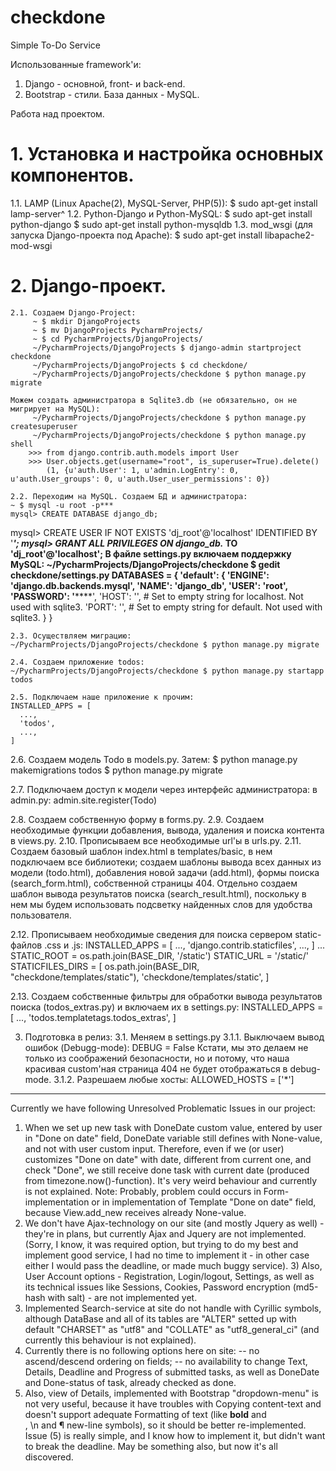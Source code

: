 # checkdone
Simple To-Do Service

Использованные framework'и:
1) Django - основной, front- и back-end. 
2) Bootstrap - стили.
База данных - MySQL.

Работа над проектом.
# 1. Установка и настройка основных компонентов.
1.1. LAMP (Linux Apache(2), MySQL-Server, PHP(5)):
$ sudo apt-get install lamp-server^
1.2. Python-Django и Python-MySQL:
$ sudo apt-get install python-django
$ sudo apt-get install python-mysqldb
1.3. mod_wsgi (для запуска Django-проекта под Apache):
$ sudo apt-get install libapache2-mod-wsgi

# 2. Django-проект.
	2.1. Создаем Django-Project:
		 ~ $ mkdir DjangoProjects
		 ~ $ mv DjangoProjects PycharmProjects/
		 ~ $ cd PycharmProjects/DjangoProjects/
		 ~/PycharmProjects/DjangoProjects $ django-admin startproject checkdone
		 ~/PycharmProjects/DjangoProjects $ cd checkdone/
		 ~/PycharmProjects/DjangoProjects/checkdone $ python manage.py migrate
	
	Можем создать администратора в Sqlite3.db (не обязательно, он не мигрирует на MySQL):
		 ~/PycharmProjects/DjangoProjects/checkdone $ python manage.py createsuperuser
		 ~/PycharmProjects/DjangoProjects/checkdone $ python manage.py shell
		>>> from django.contrib.auth.models import User
		>>> User.objects.get(username="root", is_superuser=True).delete()
			(1, {u'auth.User': 1, u'admin.LogEntry': 0, u'auth.User_groups': 0, u'auth.User_user_permissions': 0})

	2.2. Переходим на MySQL. Создаем БД и администратора:
	~ $ mysql -u root -p***
	mysql> CREATE DATABASE django_db;
  mysql> CREATE USER IF NOT EXISTS 'dj_root'@'localhost' IDENTIFIED BY '***';
  mysql> GRANT ALL PRIVILEGES ON django_db.* TO 'dj_root'@'localhost';
  В файле settings.py включаем поддержку MySQL:
			 ~/PycharmProjects/DjangoProjects/checkdone $ gedit  checkdone/settings.py
			DATABASES = {
			    'default': {
			        'ENGINE': 'django.db.backends.mysql',
			        'NAME': 'django_db',
			        'USER': 'root',
			        'PASSWORD': '******',
			        'HOST': '',	# Set to empty string for localhost. Not used with sqlite3.
			        'PORT': '',	# Set to empty string for default. Not used with sqlite3.
			    }
			}
	
	2.3. Осуществляем миграцию:
	~/PycharmProjects/DjangoProjects/checkdone $ python manage.py migrate
	
	2.4. Создаем приложение todos:
    ~/PycharmProjects/DjangoProjects/checkdone $ python manage.py startapp todos
    
	2.5. Подключаем наше приложение к прочим:
  	INSTALLED_APPS = [
      ...,
      'todos',
      ...,
    ]
    
  2.6. Создаем модель Todo в models.py. Затем:
  $ python manage.py makemigrations todos
  $ python manage.py migrate
  
  2.7. Подключаем доступ к модели через интерфейс администратора:
      в admin.py:
        admin.site.register(Todo)
        
  2.8. Создаем собственную форму в forms.py.
  2.9. Создаем необходимые функции добавления, вывода, удаления и поиска контента в views.py.
  2.10. Прописываем все необходимые url'ы в urls.py.
  2.11. Создаем базовый шаблон index.html в templates/basic, в нем подключаем все библиотеки; создаем шаблоны вывода всех данных из модели (todo.html), добавления новой задачи (add.html), формы поиска (search_form.html), собственной страницы 404. Отдельно создаем шаблон вывода результатов поиска (search_result.html), поскольку в нем мы будем использовать подсветку найденных слов для удобства пользователя.
  
  2.12. Прописываем необходимые сведения для поиска сервером static-файлов .css и .js:
	  INSTALLED_APPS = [
    ...,
    'django.contrib.staticfiles',
    ...,
    ]
    ...
    STATIC_ROOT = os.path.join(BASE_DIR, '/static')
    STATIC_URL = '/static/'
    STATICFILES_DIRS = [
        os.path.join(BASE_DIR, "checkdone/templates/static"),
        'checkdone/templates/static',
    ]
    
  2.13. Создаем собственные фильтры для обработки вывода результатов поиска (todos_extras.py) и включаем их в settings.py:
  INSTALLED_APPS = [
    ...,
    'todos.templatetags.todos_extras',
  ]

3. Подготовка в релиз:
3.1. Меняем в settings.py
	3.1.1. Выключаем вывод ошибок (Debugg-mode):
			DEBUG = False
      Кстати, мы это делаем не только из соображений безопасности, но и потому, что наша красивая custom'ная страница 404 не будет отображаться в debug-mode.
	3.1.2. Разрешаем любые хосты:
			ALLOWED_HOSTS = ['*']
-------------------------------------------------------------------------------------------------------------------------------
Currently we have following Unresolved Problematic Issues in our project:
1) When we set up new task with DoneDate custom value, entered by user in "Done on date" field, DoneDate variable still defines with None-value, and not with user custom input. Therefore, even if we (or user) customizes "Done on date" with date, different from current one, and check "Done", we still receive done task with current date (produced from timezone.now()-function). It's very weird behaviour and currently is not explained. Note: Probably, problem could occurs in Form-implementation or in implementation of Template "Done on date" field, because View.add_new receives already None-value. 
2) We don't have Ajax-technology on our site (and mostly Jquery as well) - they're in plans, but currently Ajax and Jquery are not implemented. (Sorry, I know, it was required option, but trying to do my best and implement good service, I had no time to implement it - in other case either I would pass the deadline, or made much buggy service). 3) Also, User Account options - Registration, Login/logout, Settings, as well as its technical issues like Sessions, Cookies, Password encryption (md5-hash with salt) - are not implemented yet. 
4) Implemented Search-service at site do not handle with Cyrillic symbols, although DataBase and all of its tables are "ALTER" setted up with default "CHARSET" as "utf8" and "COLLATE" as "utf8_general_ci" (and currently this behaviour is not explained). 
5) Currently there is no following options here on site: -- no ascend/descend ordering on fields; -- no availability to change Text, Details, Deadline and Progress of submitted tasks, as well as DoneDate and Done-status of task, already checked as done. 
6) Also, view of Details, implemented with Bootstrap "dropdown-menu" is not very useful, because it have troubles with Copying content-text and doesn't support adequate Formatting of text (like <b>bold</b> and <br>, \n and &para; new-line symbols), so it should be better re-implemented.
Issue (5) is really simple, and I know how to implement it, but didn't want to break the deadline. May be something also, but now it's all discovered.
